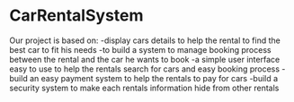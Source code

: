 # CarRentalSystem
Our project is based on:
-display cars details to help the rental to find the best car to fit
his needs
-to build a system to manage booking process between the
rental and the car he wants to book
-a simple user interface easy to use to help the rentals search
for cars and easy booking process
-build an easy payment system to help the rentals to pay for
cars
-build a security system to make each rentals information hide
from other rentals

